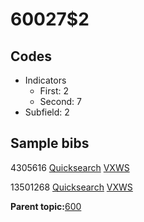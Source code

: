 # 60027$2

## Codes

-   Indicators
    -   First: 2
    -   Second: 7
-   Subfield: 2

## Sample bibs

4305616 [Quicksearch](https://search.library.yale.edu/catalog/4305616) [VXWS](http://prodorbis.library.yale.edu:7014/vxws/GetHoldingsService?bibId=4305616)

13501268 [Quicksearch](https://search.library.yale.edu/catalog/13501268) [VXWS](http://prodorbis.library.yale.edu:7014/vxws/GetHoldingsService?bibId=13501268)

**Parent topic:**[600](../../tags/600/600.md)

